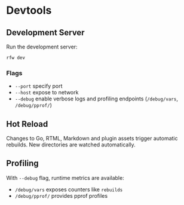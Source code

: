 # Devtools

## Development Server

Run the development server:

```bash
rfw dev
```

### Flags

- `--port` specify port
- `--host` expose to network
- `--debug` enable verbose logs and profiling endpoints (`/debug/vars`, `/debug/pprof/`)

## Hot Reload

Changes to Go, RTML, Markdown and plugin assets trigger automatic rebuilds.
New directories are watched automatically.

## Profiling

With `--debug` flag, runtime metrics are available:

- `/debug/vars` exposes counters like `rebuilds`
- `/debug/pprof/` provides pprof profiles

